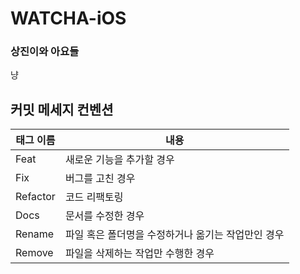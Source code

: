 # WATCHA-iOS
### 상진이와 아요들

냥

## 커밋 메세지 컨벤션

|태그 이름|내용|
|------|---|
|Feat|새로운 기능을 추가할 경우|
|Fix|버그를 고친 경우|
|Refactor|코드 리팩토링|
|Docs|문서를 수정한 경우|
|Rename|파일 혹은 폴더명을 수정하거나 옮기는 작업만인 경우|
|Remove|파일을 삭제하는 작업만 수행한 경우|
